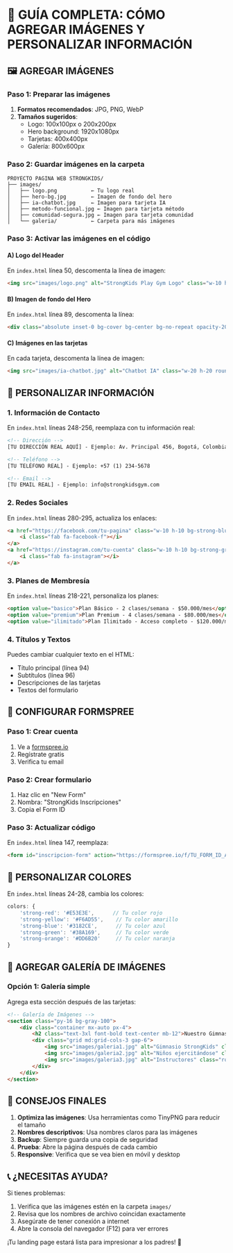 # 📸 GUÍA COMPLETA: CÓMO AGREGAR IMÁGENES Y PERSONALIZAR INFORMACIÓN

## 🖼️ AGREGAR IMÁGENES

### **Paso 1: Preparar las imágenes**
1. **Formatos recomendados**: JPG, PNG, WebP
2. **Tamaños sugeridos**:
   - Logo: 100x100px o 200x200px
   - Hero background: 1920x1080px
   - Tarjetas: 400x400px
   - Galería: 800x600px

### **Paso 2: Guardar imágenes en la carpeta**
```
PROYECTO PAGINA WEB STRONGKIDS/
├── images/
│   ├── logo.png           ← Tu logo real
│   ├── hero-bg.jpg        ← Imagen de fondo del hero
│   ├── ia-chatbot.jpg     ← Imagen para tarjeta IA
│   ├── metodo-funcional.jpg ← Imagen para tarjeta método
│   ├── comunidad-segura.jpg ← Imagen para tarjeta comunidad
│   └── galeria/           ← Carpeta para más imágenes
```

### **Paso 3: Activar las imágenes en el código**

#### **A) Logo del Header**
En `index.html` línea 50, descomenta la línea de imagen:
```html
<img src="images/logo.png" alt="StrongKids Play Gym Logo" class="w-10 h-10 rounded-lg">
```

#### **B) Imagen de fondo del Hero**
En `index.html` línea 89, descomenta la línea:
```html
<div class="absolute inset-0 bg-cover bg-center bg-no-repeat opacity-20" style="background-image: url('images/hero-bg.jpg');"></div>
```

#### **C) Imágenes en las tarjetas**
En cada tarjeta, descomenta la línea de imagen:
```html
<img src="images/ia-chatbot.jpg" alt="Chatbot IA" class="w-20 h-20 rounded-full mx-auto mb-4 object-cover">
```

## 📝 PERSONALIZAR INFORMACIÓN

### **1. Información de Contacto**
En `index.html` líneas 248-256, reemplaza con tu información real:

```html
<!-- Dirección -->
[TU DIRECCIÓN REAL AQUÍ] - Ejemplo: Av. Principal 456, Bogotá, Colombia

<!-- Teléfono -->
[TU TELÉFONO REAL] - Ejemplo: +57 (1) 234-5678

<!-- Email -->
[TU EMAIL REAL] - Ejemplo: info@strongkidsgym.com
```

### **2. Redes Sociales**
En `index.html` líneas 280-295, actualiza los enlaces:

```html
<a href="https://facebook.com/tu-pagina" class="w-10 h-10 bg-strong-blue rounded-full flex items-center justify-center hover:bg-blue-600 transition-colors">
    <i class="fab fa-facebook-f"></i>
</a>
<a href="https://instagram.com/tu-cuenta" class="w-10 h-10 bg-strong-green rounded-full flex items-center justify-center hover:bg-green-600 transition-colors">
    <i class="fab fa-instagram"></i>
</a>
```

### **3. Planes de Membresía**
En `index.html` líneas 218-221, personaliza los planes:

```html
<option value="basico">Plan Básico - 2 clases/semana - $50.000/mes</option>
<option value="premium">Plan Premium - 4 clases/semana - $80.000/mes</option>
<option value="ilimitado">Plan Ilimitado - Acceso completo - $120.000/mes</option>
```

### **4. Títulos y Textos**
Puedes cambiar cualquier texto en el HTML:
- Título principal (línea 94)
- Subtítulos (línea 96)
- Descripciones de las tarjetas
- Textos del formulario

## 🔧 CONFIGURAR FORMSPREE

### **Paso 1: Crear cuenta**
1. Ve a [formspree.io](https://formspree.io)
2. Regístrate gratis
3. Verifica tu email

### **Paso 2: Crear formulario**
1. Haz clic en "New Form"
2. Nombra: "StrongKids Inscripciones"
3. Copia el Form ID

### **Paso 3: Actualizar código**
En `index.html` línea 147, reemplaza:
```html
<form id="inscripcion-form" action="https://formspree.io/f/TU_FORM_ID_AQUI" method="POST" class="space-y-6">
```

## 🎨 PERSONALIZAR COLORES

En `index.html` líneas 24-28, cambia los colores:
```javascript
colors: {
    'strong-red': '#E53E3E',      // Tu color rojo
    'strong-yellow': '#F6AD55',    // Tu color amarillo
    'strong-blue': '#3182CE',      // Tu color azul
    'strong-green': '#38A169',     // Tu color verde
    'strong-orange': '#DD6B20'     // Tu color naranja
}
```

## 📱 AGREGAR GALERÍA DE IMÁGENES

### **Opción 1: Galería simple**
Agrega esta sección después de las tarjetas:

```html
<!-- Galería de Imágenes -->
<section class="py-16 bg-gray-100">
    <div class="container mx-auto px-4">
        <h2 class="text-3xl font-bold text-center mb-12">Nuestro Gimnasio</h2>
        <div class="grid md:grid-cols-3 gap-6">
            <img src="images/galeria1.jpg" alt="Gimnasio StrongKids" class="rounded-lg shadow-lg hover:scale-105 transition-transform">
            <img src="images/galeria2.jpg" alt="Niños ejercitándose" class="rounded-lg shadow-lg hover:scale-105 transition-transform">
            <img src="images/galeria3.jpg" alt="Instructores" class="rounded-lg shadow-lg hover:scale-105 transition-transform">
        </div>
    </div>
</section>
```

## 🚀 CONSEJOS FINALES

1. **Optimiza las imágenes**: Usa herramientas como TinyPNG para reducir el tamaño
2. **Nombres descriptivos**: Usa nombres claros para las imágenes
3. **Backup**: Siempre guarda una copia de seguridad
4. **Prueba**: Abre la página después de cada cambio
5. **Responsive**: Verifica que se vea bien en móvil y desktop

## 📞 ¿NECESITAS AYUDA?

Si tienes problemas:
1. Verifica que las imágenes estén en la carpeta `images/`
2. Revisa que los nombres de archivo coincidan exactamente
3. Asegúrate de tener conexión a internet
4. Abre la consola del navegador (F12) para ver errores

¡Tu landing page estará lista para impresionar a los padres! 🎉








